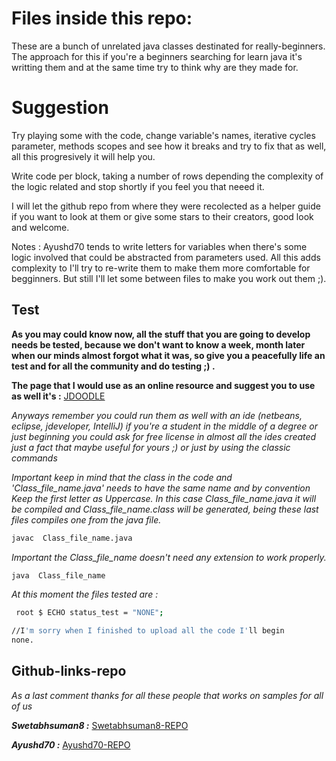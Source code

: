 # Files inside this repo: 


These are a bunch of unrelated java classes destinated for really-beginners. 
The approach for this if you're a beginners searching for learn java it's writting them
and at the same time try to think why are they made for.

# Suggestion
 Try playing some with the code, change variable's names, iterative cycles parameter, methods scopes and
 see how it breaks and try to fix that as well, all this progresively it will help you. 

Write code per block, taking a number of rows depending the complexity of the logic related and stop shortly if you feel you that neeed it. 


I will let the github repo from where they were recolected as a helper guide if you want to look at them or
give some stars to their creators, good look and welcome. 
 

Notes : Ayushd70 tends to write letters for variables when there's some logic involved that could be 
abstracted from parameters used.  All this adds complexity to I'll try to re-write them to make them more comfortable
for begginners. But still I'll let some between files to make you work out them ;).


## Test

**As you may could know now, all the stuff that you are going to develop needs be tested, because we don't want to know a week, month later when our minds almost forgot what it was, so give you a peacefully life an test 
and for all the community and do testing ;) .**

**The page that I would use as an online resource and suggest you to use as well it's :**
[JDOODLE](https://www.jdoodle.com/online-java-compiler/)


*Anyways remember you could run them as well with an ide (netbeans, eclipse, jdeveloper, IntelliJ) if you're a student in the middle of a degree or just beginning you could ask for free license in almost all the ides created just a fact that maybe useful for yours ;) or just by using the classic commands*

*Important keep in mind that the class in the code and 'Class_file_name.java' needs to have the same name
and by convention Keep the first letter as Uppercase. In this case Class_file_name.java it will be compiled 
and Class_file_name.class will be generated, being these last files compiles one from the java file.*

```sh
javac  Class_file_name.java
```

*Important the Class_file_name doesn't need any extension to work properly.*
```sh
java  Class_file_name
```

*At this moment the files tested are :*
```sh
 root $ ECHO status_test = "NONE";

//I'm sorry when I finished to upload all the code I'll begin
none. 
```


## Github-links-repo
*As a last comment thanks for all these people that works on samples for all of us*

***Swetabhsuman8 :*** 
[Swetabhsuman8-REPO](https://github.com/Swetabhsuman8/Java-Basic-Codes-for-beginner-to-advance)
 


***Ayushd70 :*** 
[Ayushd70-REPO](https://github.com/Ayushd70/RetardedCodes) 